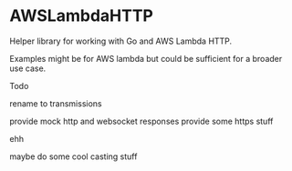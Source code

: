 # AWSLambdaHTTP
Helper library for working with Go and AWS Lambda HTTP.

Examples might be for AWS lambda but could be sufficient for a broader use case.

Todo


rename to transmissions

provide mock http and websocket responses
provide some https stuff

ehh

maybe do some cool casting stuff

